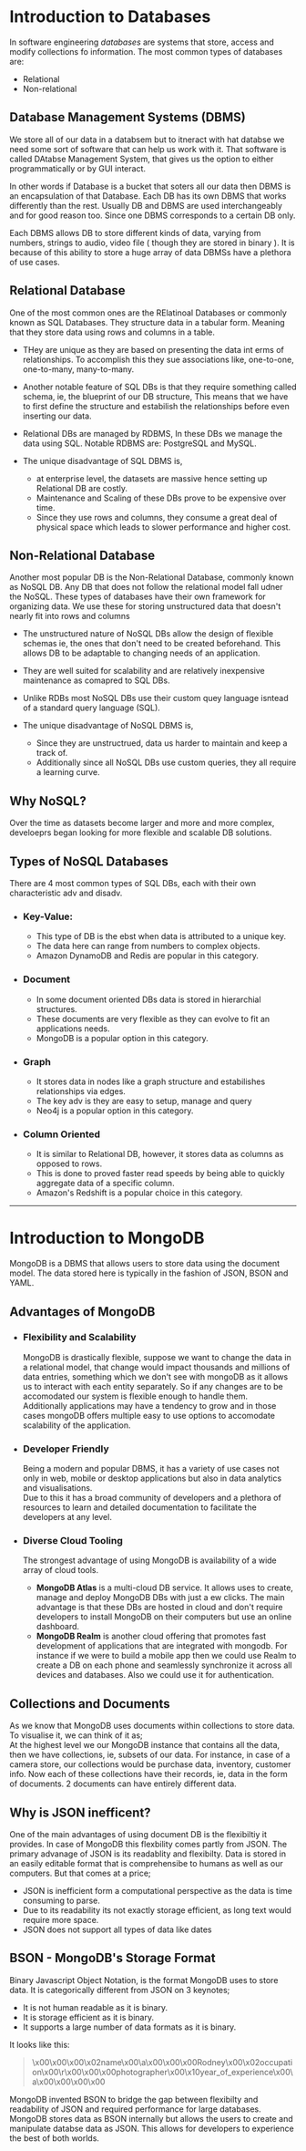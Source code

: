 # Introduction to Databases

In software engineering *databases* are systems that store, access and modify collections fo information. The most common types of databases are: <br>
- Relational
- Non-relational

## Database Management Systems (DBMS)
We store all of our data in a databsem but to itneract with hat databse we need some sort of software that can help us work with it. That software is called DAtabse Management System, that gives us the option to either programmatically or by GUI interact.

In other words if Database is a bucket that soters all our data then DBMS is an encapsulation of that Database. Each DB has its own DBMS that works differently than the rest. Usually DB and DBMS are used interchangeably and for good reason too. Since one DBMS corresponds to a certain DB only.

Each DBMS allows DB to store different kinds of data, varying from numbers, strings to audio, video file ( though they are stored in binary ). It is because of this ability to store a huge array of data DBMSs have a plethora of use cases.


## Relational Database
One of the most common ones are the RElatinoal Databases or commonly known as SQL Databases. They structure data in a tabular form. Meaning that they store data using rows and columns in a table.

- THey are unique as they are based on presenting the data int erms of relationships. To accomplish this they sue associations like, one-to-one, one-to-many, many-to-many.

- Another notable feature of SQL DBs is that they require something called schema, ie, the blueprint of our DB structure, This means that we have to first define the structure and estabilish the relationships before even inserting our data.

- Relational DBs are managed by RDBMS, In these DBs we manage the data using SQL. Notable RDBMS are: PostgreSQL and MySQL.

- The unique disadvantage of SQL DBMS is, 
    - at enterprise level, the datasets are massive hence setting up Relational DB are costly.
    - Maintenance and Scaling of these DBs prove to be expensive over time.
    - Since they use rows and columns, they consume a great deal of physical space which leads to slower performance and higher cost.


## Non-Relational Database
Another most popular DB is the Non-Relational Database, commonly known as NoSQL DB. Any DB that does not follow the relational model fall udner the NoSQL. These types of databases have their own framework for organizing data. We use these for storing unstructured data that doesn't nearly fit into rows and columns

- The unstructured nature of NoSQL DBs allow the design of flexible schemas ie, the ones that don't need to be created beforehand. This allows  DB to be adaptable to changing needs of an application.

- They are well suited for scalability and are relatively inexpensive maintenance as comapred to SQL DBs.

- Unlike RDBs most NoSQL DBs use their custom quey language isntead of a standard query language (SQL).

- The unique disadvantage of NoSQL DBMS is,
    - Since they are unstructrued, data us harder to maintain and keep a track of.
    - Additionally since all NoSQL DBs use custom queries, they all require a learning curve.


## Why NoSQL?
Over the time as datasets become larger and more and more complex, develoeprs began looking for more flexible and scalable DB solutions.

## Types of NoSQL Databases
There are 4 most common types of SQL DBs, each with their own characteristic adv and disadv.

- ### Key-Value:
  - This type of DB is the ebst when data is attributed to a unique key.
  - The data here can range from numbers to complex objects.
  - Amazon DynamoDB and Redis are popular in this category.

- ### Document
  - In some document oriented DBs data is stored in hierarchial structures.
  - These documents are very flexible as they can evolve to fit an applications needs.
  - MongoDB is a popular option in this category.

- ### Graph
  - It stores data in nodes like a graph structure and estabilishes relationships via edges.
  - The key adv is they are easy to setup, manage and query
  - Neo4j is a popular option in this category.

- ### Column Oriented
  - It is similar to Relational DB, however, it stores data as columns as opposed to rows.
  - This is done to proved faster read speeds by being able to quickly aggregate data of a specific column.
  - Amazon's Redshift is a popular choice in this category.

----------

# **Introduction to MongoDB**
MongoDB is a DBMS that allows users to store data using the document model. The data stored here is typically in the fashion of JSON, BSON and YAML.

## Advantages of MongoDB
- ### Flexibility and Scalability
  MongoDB is drastically flexible, suppose we want to change the data in a relational model, that change would impact thousands and millions of data entries, something which we don't see with mongoDB as it allows us to interact with each entity separately. So if any changes are to be accomodated our system is flexible enough to handle them. <br>
  Additionally applications may have a tendency to grow and in those cases mongoDB offers multiple easy to use options to accomodate scalability of the application.

- ### Developer Friendly
  Being a modern and popular DBMS, it has a variety of use cases not only in web, mobile or desktop applications but also in data analytics and visualisations. <br>
  Due to this it has a broad community of developers and a plethora of resources to learn and detailed documentation to facilitate the developers at any level.

- ### Diverse Cloud Tooling
  The strongest advantage of using MongoDB is availability of a wide array of cloud tools.
  - **MongoDB Atlas** is a multi-cloud DB service. It allows uses to create, manage and deploy MongoDB DBs with just a ew clicks. The main advantage is that these DBs are hosted in cloud and don't require developers to install MongoDB on their computers but use an online dashboard.
  - **MongoDB Realm** is another cloud offering that promotes fast development of applications that are integrated with mongodb. For instance if we were to build a mobile app then we could use Realm to create a DB on each phone and seamlessly synchronize it across all devices and databases. Also we could use it for authentication.


## Collections and Documents
As we know that MongoDB uses documents within collections to store data. To visualise it, we can think of it as; <br>
At the highest level we our MongoDB instance that contains all the data, then we have collections, ie, subsets of our data. For instance, in case of a camera store, our collections would be purchase data, inventory, customer info. Now each of these collections have their records, ie, data in the form of documents. 2 documents can have entirely different data.

## Why is JSON inefficent?
One of the main advantages of using document DB is the flexibiltiy it provides. In case of MongoDB this flexbility comes partly from JSON. The primary advanage of JSON is its readablity and flexibilty. Data is stored in an easily editable format that is comprehensibe to humans as well as our computers. But that comes at a price;
- JSON is inefficient form a computational perspective as the data is time consuming to parse.
- Due to its readability its not exactly storage efficient, as long text would require more space.
- JSON does not support all types of data like dates

## BSON - MongoDB's Storage Format
Binary Javascript Object Notation, is the format MongoDB uses to store data. It is categorically different from JSON on 3 keynotes;
- It is not human readable as it is binary.
- It is storage efficient as it is binary.
- It supports a large number of data formats as it is binary.

It looks like this:
> \x00\x00\x00\x02name\x00\a\x00\x00\x00Rodney\x00\x02occupation\x00\r\x00\x00\x00photographer\x00\x10year_of_experience\x00\a\x00\x00\x00\x00

MongoDB invented BSON to bridge the gap between flexibilty and readability of JSON and required performance for large databases. MongoDB stores data as BSON internally but allows the users to create and manipulate databse data as JSON. This allows for developers to experience the best of both worlds.
